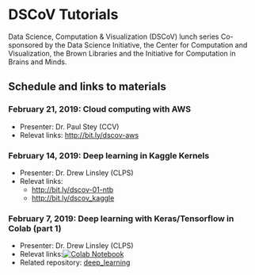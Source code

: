 # DSCoV Tutorials

Data Science, Computation & Visualization (DSCoV) lunch series
Co-sponsored by the Data Science Initiative, the Center for Computation and Visualization, the Brown Libraries and the Initiative for Computation in Brains and Minds.

## Schedule and links to materials

### February 21, 2019: Cloud computing with AWS

* Presenter: Dr. Paul Stey (CCV)
* Relevat links: http://bit.ly/dscov-aws

### February 14, 2019:  Deep learning in Kaggle Kernels

* Presenter: Dr. Drew Linsley (CLPS)
* Relevat links:
  * http://bit.ly/dscov-01-ntb
  * http://bit.ly/dscov_kaggle

### February 7, 2019:  Deep learning with Keras/Tensorflow in Colab (part 1)

* Presenter: Dr. Drew Linsley (CLPS)
* Relevat links:<a href="https://colab.research.google.com/github/dscov-tutorials/deep_learning/blob/master/DNN_scrape_and_finetune.ipynb" target="_parent"><img src="https://colab.research.google.com/assets/colab-badge.svg" alt="Colab Notebook"/></a>
* Related repository: [deep_learning](https://github.com/dscov-tutorials/deep_learning)
